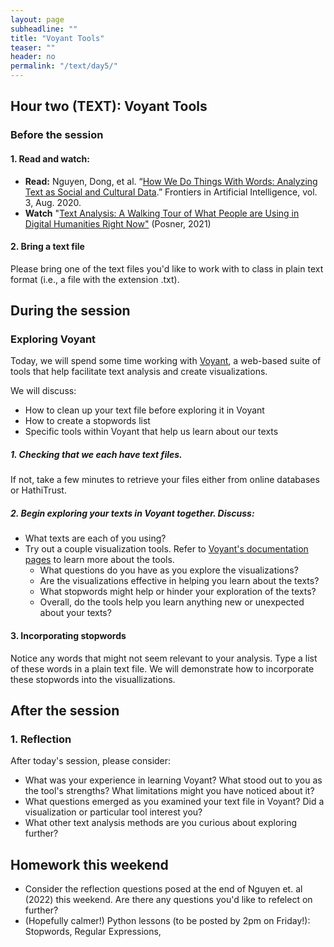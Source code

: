 ```yaml
---
layout: page
subheadline: ""
title: "Voyant Tools"
teaser: ""
header: no
permalink: "/text/day5/"
---
```


## Hour two (TEXT): Voyant Tools

### Before the session
#### 1. Read and watch:
* **Read:** Nguyen, Dong, et al. “[How We Do Things With Words: Analyzing Text as Social and Cultural Data](https://doi.org/10.3389/frai.2020.00062).” Frontiers in Artificial Intelligence, vol. 3, Aug. 2020.
* **Watch** "[Text Analysis: A Walking Tour of What People are Using in Digital Humanities Right Now"](https://www.youtube.com/watch?v=X5eAULsBm0w) (Posner, 2021)

#### 2. Bring a text file
Please bring one of the text files you'd like to work with to class in plain text format (i.e., a file with the extension .txt). 

## During the session

### Exploring Voyant
Today, we will spend some time working with [Voyant](https://voyant-tools.org/), a web-based suite of tools that help facilitate text analysis and create visualizations.

We will discuss:
* How to clean up your text file before exploring it in Voyant
* How to create a stopwords list
* Specific tools within Voyant that help us learn about our texts

##### 1. Checking that we each have text files.
If not, take a few minutes to retrieve your files either from online databases or HathiTrust.

##### 2. Begin exploring your texts in Voyant together. Discuss:
* What texts are each of you using?
* Try out a couple visualization tools. Refer to [Voyant's documentation pages](https://voyant-tools.org/docs/#!/guide/start) to learn more about the tools.
  * What questions do you have as you explore the visualizations?
  * Are the visualizations effective in helping you learn about the texts?
  * What stopwords might help or hinder your exploration of the texts?
  * Overall, do the tools help you learn anything new or unexpected about your texts?


#### 3. Incorporating stopwords
Notice any words that might not seem relevant to your analysis. Type a list of these words in a plain text file. We will demonstrate how to incorporate these stopwords into the visuallizations.

## After the session

### 1. Reflection
After today's session, please consider:
* What was your experience in learning Voyant? What stood out to you as the tool's strengths? What limitations might you have noticed about it?
* What questions emerged as you examined your text file in Voyant? Did a visualization or particular tool interest you?
* What other text analysis methods are you curious about exploring further?

## Homework this weekend
* Consider the reflection questions posed at the end of Nguyen et. al (2022) this weekend. Are there any questions you'd like to refelect on further?
* (Hopefully calmer!) Python lessons (to be posted by 2pm on Friday!): Stopwords, Regular Expressions, 
